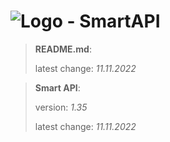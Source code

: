 # ![Logo](https://cdn.minevalley.eu/branding/logo_64px_cropped.png) - SmartAPI

> **README.md**:
>
> latest change: _11.11.2022_

> **Smart API**:
>
> version: _1.35_
>
> latest change: _11.11.2022_
